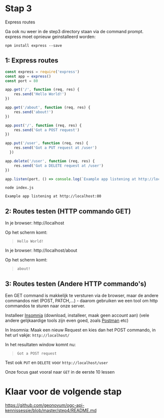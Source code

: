 # Stap 3

Express routes

Ga ook nu weer in de step3 directory staan via de command prompt. express moet opnieuw geinstalleerd worden:
```
npm install express --save
```

## 1: Express routes

```javascript
const express = require('express')
const app = express()
const port = 80

app.get('/', function (req, res) {
    res.send('Hello World!')
})

app.get('/about', function (req, res) {
    res.send('about!')
})

app.post('/', function (req, res) {
    res.send('Got a POST request')
})

app.put('/user', function (req, res) {
    res.send('Got a PUT request at /user')
  })

app.delete('/user', function (req, res) {
    res.send('Got a DELETE request at /user')
})

app.listen(port, () => console.log(`Example app listening at http://localhost:${port}`))
```

```
node index.js

Example app listening at http://localhost:80
```

## 2: Routes testen (HTTP commando GET)

In je browser: http://localhost

Op het scherm komt:
>`Hello World!`

In je browser: http://localhost/about

Op het scherm komt: 
> `about!`

## 3: Routes testen (Andere HTTP commando's)

Een GET command is makkelijk te versturen via de browser, maar de andere commandos niet (POST, PATCH,...) - daarom gebruiken we een tool om http commandos te sturen naar onze server.

Installeer [Insomnia](https://insomnia.rest/download) (download, installeer, maak geen account aan) (vele andere gelijkaardige tools zijn even goed, zoals [Postman](https://www.postman.com) etc)

In Insomnia: Maak een nieuw Request en kies dan het POST commando, in het url vakje: `http://localhost/`

In het resultaten window komnt nu: 
> `Got a POST request`

Test ook `PUT` en `DELETE` voor `http://localhost/user`

Onze focus gaat vooral naar `GET` in de eerste 10 lessen

# Klaar voor de volgende stap
https://github.com/geonovum/ogc-api-kennissessie/blob/master/step4/README.md
